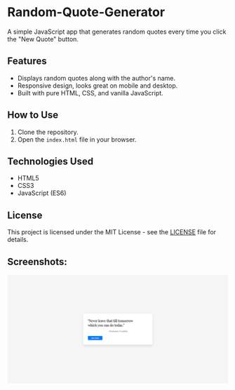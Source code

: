 # Random-Quote-Generator
A simple JavaScript app that generates random quotes every time you click the "New Quote" button.

## Features
- Displays random quotes along with the author's name.
- Responsive design, looks great on mobile and desktop.
- Built with pure HTML, CSS, and vanilla JavaScript.

## How to Use
1. Clone the repository.
2. Open the `index.html` file in your browser.

## Technologies Used
- HTML5
- CSS3
- JavaScript (ES6)

## License
This project is licensed under the MIT License - see the [LICENSE](LICENSE) file for details.

## Screenshots:
![Screenshot](screenshot.png)
